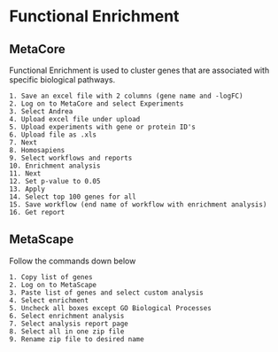 # Functional Enrichment
## MetaCore
Functional Enrichment is used to cluster genes that are associated with specific biological pathways. 
```
1. Save an excel file with 2 columns (gene name and -logFC)
2. Log on to MetaCore and select Experiments
3. Select Andrea
4. Upload excel file under upload
5. Upload experiments with gene or protein ID's
6. Upload file as .xls
7. Next
8. Homosapiens
9. Select workflows and reports
10. Enrichment analysis
11. Next
12. Set p-value to 0.05
13. Apply
14. Select top 100 genes for all
15. Save workflow (end name of workflow with enrichment analysis)
16. Get report
```
## MetaScape
Follow the commands down below
```
1. Copy list of genes
2. Log on to MetaScape
3. Paste list of genes and select custom analysis
4. Select enrichment
5. Uncheck all boxes except GO Biological Processes
6. Select enrichment analysis
7. Select analysis report page
8. Select all in one zip file
9. Rename zip file to desired name
```
